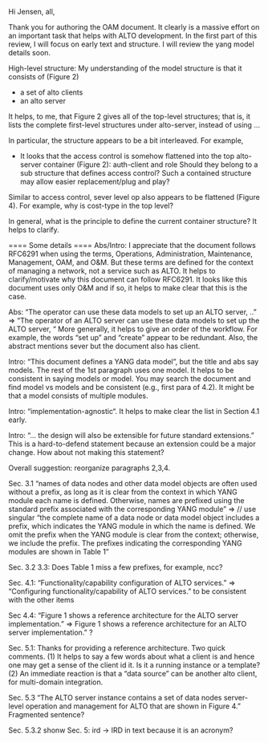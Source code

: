 Hi Jensen, all,

Thank you for authoring the OAM document. It clearly is a massive effort on
an important task that helps with ALTO development. In the first part of
this review, I will focus on early text and structure. I will review the
yang model details soon.

High-level structure: My understanding of the model structure is that it
consists of (Figure 2)
- a set of alto clients
- an alto server

It helps, to me, that Figure 2 gives all of the top-level structures; that
is, it lists the complete first-level structures under alto-server, instead
of using ...

In particular, the structure appears to be a bit interleaved. For example,

- It looks that the access control is somehow flattened into the top
alto-server container (Figure 2): auth-client and role
Should they belong to a sub structure that defines access control? Such a
contained structure may allow easier replacement/plug and play?

Similar to access control, sever level op also appears to be
flattened (Figure 4). For example, why is cost-type in the top level?

In general, what is the principle to define the current container
structure? It helps to clarify.

==== Some details ====
Abs/Intro: I appreciate that the document follows RFC6291 when using the
terms, Operations, Administration, Maintenance, Management, OAM, and O&M.
But these terms are defined for the context of managing a network, not a
service such as ALTO. It helps to clarify/motivate why this document can
follow RFC6291. It looks like this document uses only O&M and if so, it
helps to make clear that this is the case.

Abs: “The operator can use these data models to set up an ALTO server, ..”
=> “The operator of an ALTO server can use these data models to set up the
ALTO server, “ More generally, it helps to give an order of the workflow.
For example, the words “set up” and “create” appear to be redundant. Also,
the abstract mentions sever but the document also has client.

Intro: “This document defines a YANG data model”, but the title and abs say
models. The rest of the 1st paragraph uses one model. It helps to be
consistent in saying models or model. You may search the document and find
model vs models and be consistent (e.g., first para of 4.2). It might be
that a model consists of multiple modules.

Intro: “implementation-agnostic“. It helps to make clear the list in
Section 4.1 early.

Intro: “... the design will also be extensible for future standard
extensions.” This is a hard-to-defend statement because an extension could
be a major change. How about not making this statement?

Overall suggestion: reorganize paragraphs 2,3,4.

Sec. 3.1 “names of data nodes and other data model objects
   are often used without a prefix, as long as it is clear from the
   context in which YANG module each name is defined.  Otherwise, names
   are prefixed using the standard prefix associated with the
   corresponding YANG module”
=> // use singular
“the complete name of a data node or data model object
 includes a prefix, which indicates the YANG module in which the name is
defined.
 We omit the prefix when the YANG module is clear from the
   context;  otherwise, we include the prefix.
   The prefixes indicating the corresponding YANG modules are shown in
Table 1”

Sec. 3.2 3.3: Does Table 1 miss a few prefixes, for example, ncc?

Sec. 4.1: “Functionality/capability configuration of ALTO services.” =>
“Configuring functionality/capability of ALTO services.” to be consistent
with the other items

Sec 4.4: “Figure 1 shows a reference architecture for the ALTO server
 implementation.” => Figure 1 shows a reference architecture for an ALTO
server implementation.” ?

Sec. 5.1: Thanks for providing a reference architecture. Two quick
comments. (1) It helps to say a few words about what a client is and hence
one may get a sense of the client id it. Is it a running instance or a
template?  (2) An immediate reaction is that a “data source” can be another
alto client, for multi-domain integration.

Sec. 5.3 “The ALTO server instance contains a set of data nodes
server-level operation and management for ALTO that are shown in Figure 4.”
Fragmented sentence?

Sec. 5.3.2 shonw
Sec. 5: ird -> IRD in text because it is an acronym?
